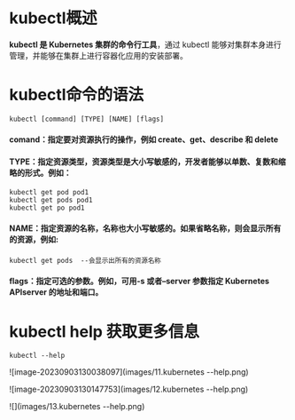 # kubectl概述

**kubectl 是 Kubernetes 集群的命令行工具**，通过 kubectl 能够对集群本身进行管理，并能够在集群上进行容器化应用的安装部署。

# kubectl命令的语法

```
kubectl [command] [TYPE] [NAME] [flags]
```

#### comand：指定要对资源执行的操作，例如 create、get、describe 和 delete

#### TYPE：指定资源类型，资源类型是大小写敏感的，开发者能够以单数、复数和缩略的形式。例如：

```
kubectl get pod pod1
kubectl get pods pod1
kubectl get po pod1
```

#### NAME：指定资源的名称，名称也大小写敏感的。如果省略名称，则会显示所有的资源，例如:

```
kubectl get pods  --会显示出所有的资源名称
```

#### flags：指定可选的参数。例如，可用-s 或者–server 参数指定 Kubernetes APIserver 的地址和端口。

# kubectl help 获取更多信息

```
kubectl --help
```

![image-20230903130038097](images/11.kubernetes --help.png)

![image-20230903130147753](images/12.kubernetes --help.png)

![](images/13.kubernetes --help.png)

















